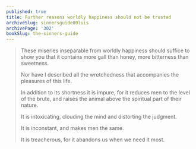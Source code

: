 ```yaml
---
published: true
title: Further reasons worldly happiness should not be trusted
archiveSlug: sinnersguide00luis
archivePage: '302'
bookSlug: the-sinners-guide
---
```


> These miseries inseparable from worldly happiness should suffice to show you that it contains more gall than honey, more bitterness than sweetness.
>
> Nor have I described all the wretchedness that accompanies the pleasures of this life.
>
> In addition to its shortness it is impure, for it reduces men to the level of the brute, and raises the animal above the spiritual part of their nature.
>
> It is intoxicating, clouding the mind and distorting the judgment.
>
> It is inconstant, and makes men the same.
>
> It is treacherous, for it abandons us when we need it most.
